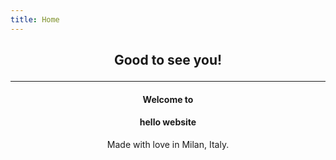 ```yaml
---
title: Home
---
```

## <p style="text-align: center;">Good to see you!</p>

---

#### <p style="text-align: center;">Welcome to</p>
#### <p style="text-align: center;">hello website</p>

<p style="text-align: center;">Made with love in Milan, Italy.</p>
